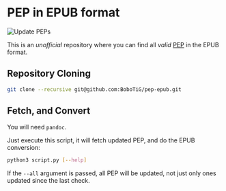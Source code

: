 # PEP in EPUB format

![Update PEPs](https://github.com/BoboTiG/pep-epub/workflows/Update%20PEPs/badge.svg)

This is an *unofficial* repository where you can find all *valid* [PEP](https://github.com/python/peps.git) in the EPUB format.

## Repository Cloning

```bash
git clone --recursive git@github.com:BoboTiG/pep-epub.git
```

## Fetch, and Convert

You will need `pandoc`.

Just execute this script, it will fetch updated PEP, and do the EPUB conversion:

```bash
python3 script.py [--help]
```

If the `--all` argument is passed, all PEP will be updated, not just only ones updated since the last check.
